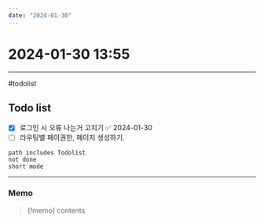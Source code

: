 ```yaml
---
date: "2024-01-30"
---
```

# 2024-01-30 13:55
---

#todolist


## Todo list

- [x] 로그인 시 오류 나는거 고치기 ✅ 2024-01-30
- [ ] 라우팅별 페이권한, 페이지 생성하기.
```tasks
path includes Todolist
not done
short mode
```
---
### Memo
> [!memo]
> contents
